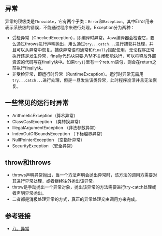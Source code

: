 <!--
date: 2021-04-19T22:34:12+08:00
lastmod: 2021-04-24T22:34:12+08:00
-->
## 异常

异常的顶级类是`Throwable`，它有两个子类：`Error`和`Exception`。其中Error用来表示系统级的错误，不能通过程序来进行处理。Exception分为两种：
* 受检异常（CheckedException），即编译时异常。Java编译器会检查它，要么通过throws进行声明抛出，用么通过`try...catch...`进行捕获并处理，并且可以从异常中恢复。捕获异常语句通常和`finally`搭配使用，无论程序正常执行还是发生异常，finally代码块只要JVM不关闭都能执行，可以将释放外部资源的代码写在finally块中。如果`try{}`里有一个return语句，则会在return之前执行finally块。
* 非受检异常，即运行时异常（RuntimeException）。运行时异常无需用`try...catch...`进行处理，但是一旦发生该类异常，此时程序崩溃并且无法恢复。

## 一些常见的运行时异常

- ArithmeticException（算术异常）
- ClassCastException （类转换异常）
- IllegalArgumentException （非法参数异常）
- IndexOutOfBoundsException （下标越界异常）
- NullPointerException （空指针异常）
- SecurityException （安全异常）

## throw和throws

* throws声明异常抛出，当一个方法声明会抛出异常时，该方法的调用方需要对其进行异常处理，或者继续往外抛出该异常。
* throw是手动抛出一个异常对象，抛出该异常的方法需要进行try-catch处理或者声明异常抛出。
* 二者都是消极处理异常的方式，真正的异常处理交由调用方来完成。

## 参考链接

* [八、异常](http://cyc2018.gitee.io/cs-notes/#/notes/Java%20基础?id=%e5%85%ab%e3%80%81%e5%bc%82%e5%b8%b8)
